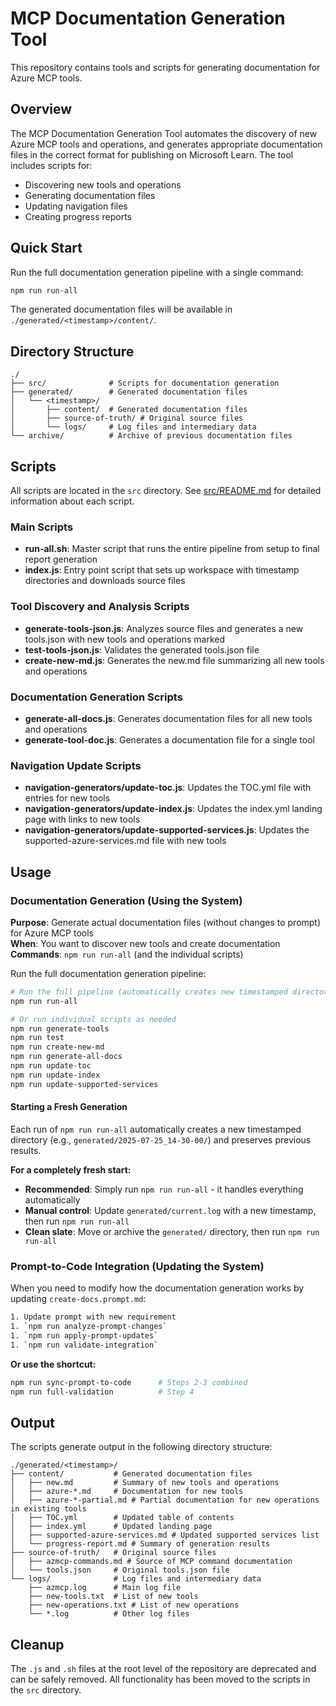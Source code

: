 # MCP Documentation Generation Tool

This repository contains tools and scripts for generating documentation for Azure MCP tools.

## Overview

The MCP Documentation Generation Tool automates the discovery of new Azure MCP tools and operations, and generates appropriate documentation files in the correct format for publishing on Microsoft Learn. The tool includes scripts for:

- Discovering new tools and operations
- Generating documentation files
- Updating navigation files
- Creating progress reports

## Quick Start

Run the full documentation generation pipeline with a single command:

```bash
npm run run-all
```

The generated documentation files will be available in `./generated/<timestamp>/content/`.

## Directory Structure

```
./
├── src/              # Scripts for documentation generation
├── generated/        # Generated documentation files
│   └── <timestamp>/
│       ├── content/  # Generated documentation files
│       ├── source-of-truth/ # Original source files
│       └── logs/     # Log files and intermediary data
└── archive/          # Archive of previous documentation files
```

## Scripts

All scripts are located in the `src` directory. See [src/README.md](src/README.md) for detailed information about each script.

### Main Scripts

- **run-all.sh**: Master script that runs the entire pipeline from setup to final report generation
- **index.js**: Entry point script that sets up workspace with timestamp directories and downloads source files

### Tool Discovery and Analysis Scripts

- **generate-tools-json.js**: Analyzes source files and generates a new tools.json with new tools and operations marked
- **test-tools-json.js**: Validates the generated tools.json file
- **create-new-md.js**: Generates the new.md file summarizing all new tools and operations

### Documentation Generation Scripts

- **generate-all-docs.js**: Generates documentation files for all new tools and operations
- **generate-tool-doc.js**: Generates a documentation file for a single tool

### Navigation Update Scripts

- **navigation-generators/update-toc.js**: Updates the TOC.yml file with entries for new tools
- **navigation-generators/update-index.js**: Updates the index.yml landing page with links to new tools
- **navigation-generators/update-supported-services.js**: Updates the supported-azure-services.md file with new tools

## Usage

### Documentation Generation (Using the System)

**Purpose**: Generate actual documentation files (without changes to prompt) for Azure MCP tools  
**When**: You want to discover new tools and create documentation  
**Commands**: `npm run run-all` (and the individual scripts)

Run the full documentation generation pipeline:

```bash
# Run the full pipeline (automatically creates new timestamped directory)
npm run run-all

# Or run individual scripts as needed
npm run generate-tools
npm run test
npm run create-new-md
npm run generate-all-docs
npm run update-toc
npm run update-index
npm run update-supported-services
```

#### Starting a Fresh Generation

Each run of `npm run run-all` automatically creates a new timestamped directory (e.g., `generated/2025-07-25_14-30-00/`) and preserves previous results. 

**For a completely fresh start:**
- **Recommended**: Simply run `npm run run-all` - it handles everything automatically
- **Manual control**: Update `generated/current.log` with a new timestamp, then run `npm run run-all`
- **Clean slate**: Move or archive the `generated/` directory, then run `npm run run-all`

### Prompt-to-Code Integration (Updating the System)

When you need to modify how the documentation generation works by updating `create-docs.prompt.md`:

```bash
1. Update prompt with new requirement
1. `npm run analyze-prompt-changes`
1. `npm run apply-prompt-updates`
1. `npm run validate-integration`
```

**Or use the shortcut:**
```bash
npm run sync-prompt-to-code      # Steps 2-3 combined
npm run full-validation          # Step 4
```

## Output

The scripts generate output in the following directory structure:

```
./generated/<timestamp>/
├── content/           # Generated documentation files
│   ├── new.md         # Summary of new tools and operations
│   ├── azure-*.md     # Documentation for new tools
│   ├── azure-*-partial.md # Partial documentation for new operations in existing tools
│   ├── TOC.yml        # Updated table of contents
│   ├── index.yml      # Updated landing page
│   ├── supported-azure-services.md # Updated supported services list
│   └── progress-report.md # Summary of generation results
├── source-of-truth/   # Original source files
│   ├── azmcp-commands.md # Source of MCP command documentation
│   └── tools.json     # Original tools.json file
└── logs/              # Log files and intermediary data
    ├── azmcp.log      # Main log file
    ├── new-tools.txt  # List of new tools
    ├── new-operations.txt # List of new operations
    └── *.log          # Other log files
```

## Cleanup

The `.js` and `.sh` files at the root level of the repository are deprecated and can be safely removed. All functionality has been moved to the scripts in the `src` directory.

